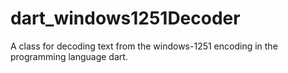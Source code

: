 # dart_windows1251Decoder

A class for decoding text from the windows-1251 encoding in the programming language dart.

